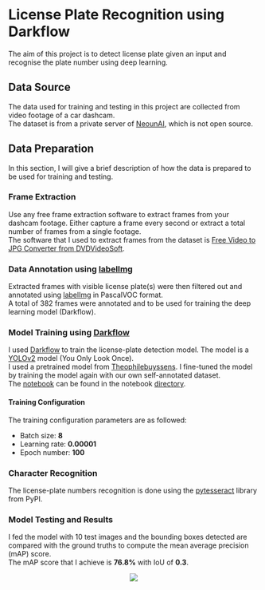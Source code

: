 # License Plate Recognition using Darkflow

The aim of this project is to detect license plate given an input and recognise the plate number using deep learning.

## Data Source

The data used for training and testing in this project are collected from video footage of a car dashcam.  
The dataset is from a private server of [NeounAI](https://neuon.ai/), which is not open source.

## Data Preparation

In this section, I will give a brief description of how the data is prepared to be used for training and testing.

### Frame Extraction

Use any free frame extraction software to extract frames from your dashcam footage. Either capture a frame every second or extract a total number of frames from a single footage.  
The software that I used to extract frames from the dataset is [Free Video to JPG Converter from DVDVideoSoft](https://www.dvdvideosoft.com/products/dvd/Free-Video-to-JPG-Converter.htm).

### Data Annotation using [labelImg](https://github.com/tzutalin/labelImg)

Extracted frames with visible license plate(s) were then filtered out and annotated using [labelImg](https://github.com/tzutalin/labelImg) in PascalVOC format.  
A total of 382 frames were annotated and to be used for training the deep learning model (Darkflow). 

### Model Training using [Darkflow](https://github.com/thtrieu/darkflow)

I used [Darkflow](https://github.com/thtrieu/darkflow) to train the license-plate detection model. The model is a [YOLOv2](https://arxiv.org/pdf/1612.08242.pdf) model (You Only Look Once).  
I used a pretrained model from [Theophilebuyssens](https://medium.com/@theophilebuyssens/license-plate-recognition-using-opencv-yolo-and-keras-f5bfe03afc65).
I fine-tuned the model by training the model again with our own self-annotated dataset.  
The [notebook](notebooks/darkflow_yolov3.ipynb) can be found in the notebook [directory](notebooks).

#### Training Configuration

The training configuration parameters are as followed:
- Batch size: <strong>8</strong>
- Learning rate: <strong>0.00001</strong>
- Epoch number: <strong>100</strong>

### Character Recognition

The license-plate numbers recognition is done using the [pytesseract](https://pypi.org/project/pytesseract/) library from PyPI.

### Model Testing and Results

I fed the model with 10 test images and the bounding boxes detected are compared with the ground truths to compute the mean average precision (mAP) score.  
The mAP score that I achieve is <strong>76.8%</strong> with IoU of <strong>0.3</strong>.  
<p align="center">
  <img src="https://user-images.githubusercontent.com/43836186/120340255-6a08c580-c328-11eb-8db5-a9ec1a3533c7.png">
</p>
